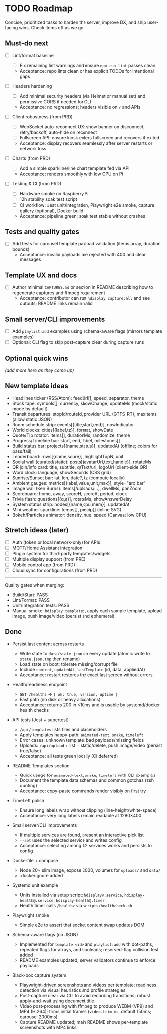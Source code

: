 # TODO Roadmap

Concise, prioritized tasks to harden the server, improve DX, and ship user-facing wins. Check items off as we go.

## Must-do next

- [ ] Lint/format baseline
  - [ ] Fix remaining lint warnings and ensure `npm run lint` passes clean
  - Acceptance: repo lints clean or has explicit TODOs for intentional gaps

- [ ] Headers hardening
  - [ ] Add minimal security headers (via Helmet or manual set) and permissive CORS if needed for CLI
  - Acceptance: no regressions; headers visible on `/` and APIs

- [ ] Client robustness (from PRD)
  - [ ] WebSocket auto-reconnect UX: show banner on disconnect, retry/backoff, auto-hide on reconnect
  - [ ] Fullscreen API: ensure kiosk enters fullscreen and recovers if exited
  - Acceptance: display recovers seamlessly after server restarts or network loss

- [ ] Charts (from PRD)
  - [ ] Add a simple sparkline/line chart template fed via API
  - Acceptance: renders smoothly with low CPU on Pi

- [ ] Testing & CI (from PRD)
  - [ ] Hardware smoke on Raspberry Pi
  - [ ] 12h stability soak test script
  - [ ] CI workflow: Jest unit/integration, Playwright e2e smoke, capture gallery (optional), Docker build
  - Acceptance: pipeline green; soak test stable without crashes

## Tests and quality gates

- [ ] Add tests for carousel template payload validation (items array, duration bounds)
  - Acceptance: invalid payloads are rejected with 400 and clear messages

## Template UX and docs

- [ ] Author minimal `CAPTURES.md` or section in README describing how to regenerate captures and ffmpeg requirement
  - Acceptance: contributor can run `hdisplay capture:all` and see outputs; README links remain valid

## Small server/CLI improvements

- [ ] Add `playlist:add` examples using schema-aware flags (mirrors template examples)
- [ ] Optional: CLI flag to skip post-capture clear during capture runs

## Optional quick wins

_(add more here as they come up)_

## New template ideas

- Headlines ticker (RSS/Atom): feedUrl[], speed, separator, theme
- Stock tape: symbols[], currency, showChange, updateMs (mock/static mode by default)
- Transit departures: stopId/routeId, provider URL (GTFS-RT), maxItems (allow static JSON)
- Room schedule strip: events[{title,start,end}], nowIndicator
- World clocks: cities[{label,tz}], format, showDate
- Quote/Tip rotator: items[], durationMs, randomize, theme
- Progress/Timeline bar: start, end, label, milestones[]
- Build status bar: projects[{name,status}], updatedAt (offline; colors for pass/fail)
- Leaderboard: rows[{name,score}], highlightTopN, unit
- Social wall (curated/static): posts[{avatarUrl,text,handle}], rotateMs
- QR join/info card: title, subtitle, qrText/url, logoUrl (client-side QR)
- Word clock: language, showSeconds (CSS grid)
- Sunrise/Sunset bar: lat, lon, date?, tz (compute locally)
- Ambient gauges: metrics[{label,value,unit,max}], style="arc|bar"
- Image wall (Ken Burns): items[/uploads/...], dwellMs, panZoom
- Scoreboard: home, away, scoreH, scoreA, period, clock
- Trivia flash: questions[{q,a}], rotateMs, showAnswerDelay
- System status strip: nodes[{name,cpu,mem}], updatedAt
- Mini weather sparkline: temps[], precip[] (inline SVG)
- Bokeh/Particles animator: density, hue, speed (Canvas; low CPU)

## Stretch ideas (later)

- [ ] Auth (token or local network-only) for APIs
- [ ] MQTT/Home Assistant integration
- [ ] Plugin system for third-party templates/widgets
- [ ] Multiple display support (from PRD)
- [ ] Mobile control app (from PRD)
- [ ] Cloud sync for configurations (from PRD)

---

Quality gates when merging:

- Build/Start: PASS
- Lint/Format: PASS
- Unit/Integration tests: PASS
- Manual smoke: `hdisplay templates`, apply each sample template, upload image, push image/video (persist and ephemeral)

## Done

- Persist last content across restarts
  - Write state to `data/state.json` on every update (atomic write to `state.json.tmp` then rename)
  - Load state on boot; tolerate missing/corrupt file
  - Include `content`, `updatedAt`, `lastTemplate` (id, data, appliedAt)
  - Acceptance: restart restores the exact last screen without errors

- Health/readiness endpoint
  - `GET /healthz` -> `{ ok: true, version, uptime }`
  - Fast path (no disk or heavy allocations)
  - Acceptance: returns 200 in <10ms and is usable by systemd/docker health checks

- API tests (Jest + supertest)
  - `/api/templates` lists files and placeholders
  - Apply templates happy-path: `animated-text`, `snake`, `timeleft`
  - Error cases: unknown template; bad payloads/missing fields
  - Uploads: `/api/upload` + list + static/delete, push image/video (persist true/false)
  - Acceptance: all tests green locally (CI deferred)

- README Templates section
  - Quick usage for `animated-text`, `snake`, `timeleft` with CLI examples
  - Document the template data schemas and common gotchas (zsh quoting)
  - Acceptance: copy-paste commands render visibly on first try

- TimeLeft polish
  - Ensure long labels wrap without clipping (line-height/white-space)
  - Acceptance: very long labels remain readable at 1280×400

- Small server/CLI improvements
  - If multiple services are found, present an interactive pick list
  - `--set` uses the selected service and writes config
  - Acceptance: selecting among ≥2 services works and persists to config

- Dockerfile + compose
  - Node 20+ slim image, expose 3000, volumes for `uploads/` and `data/`
  - .dockerignore added

- Systemd unit example
  - Units installed via setup script: `hdisplay@.service`, `hdisplay-health@.service`, `hdisplay-health@.timer`
  - Health timer calls `/healthz` via `scripts/healthcheck.sh`

- Playwright smoke
  - Simple e2e to assert that socket content swap updates DOM

- Schema-aware flags (no JSON)
  - Implemented for `template <id>` and `playlist:add` with dot-paths, repeated flags for arrays, and booleans; reserved-flag collision test added
  - README examples updated; server validators continue to enforce payloads

- Black-box capture system
  - Playwright-driven screenshots and videos per template; readiness detection via visual heuristics and profile strategies
  - Post-capture clear via CLI to avoid recording transitions; robust apply-and-wait using document.title
  - Video post-processing with ffmpeg to produce WEBM (VP9) and MP4 (H.264); trims initial frames (`video.trim_ms`, default 150ms; carousel 2000ms)
  - Capture README updated; main README shows per-template screenshots with MP4 links
